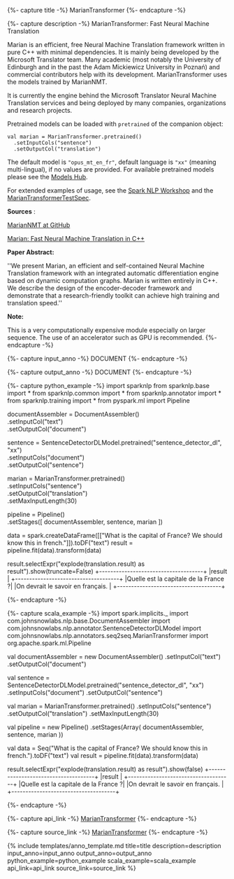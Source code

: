 {%- capture title -%}
MarianTransformer
{%- endcapture -%}

{%- capture description -%}
MarianTransformer: Fast Neural Machine Translation

Marian is an efficient, free Neural Machine Translation framework written in pure C++ with minimal dependencies.
It is mainly being developed by the Microsoft Translator team. Many academic (most notably the University of
Edinburgh and in the past the Adam Mickiewicz University in Poznań) and commercial contributors help with its
development. MarianTransformer uses the models trained by MarianNMT.

It is currently the engine behind the Microsoft Translator Neural Machine Translation services and being deployed by
many companies, organizations and research projects.

Pretrained models can be loaded with `pretrained` of the companion object:
```
val marian = MarianTransformer.pretrained()
  .setInputCols("sentence")
  .setOutputCol("translation")
```
The default model is `"opus_mt_en_fr"`, default language is `"xx"` (meaning multi-lingual), if no values are provided.
For available pretrained models please see the [Models Hub](https://nlp.johnsnowlabs.com/models?task=Translation).

For extended examples of usage, see the [Spark NLP Workshop](https://github.com/JohnSnowLabs/spark-nlp-workshop/blob/master/tutorials/streamlit_notebooks/TRANSLATION_MARIAN.ipynb)
and the [MarianTransformerTestSpec](https://github.com/JohnSnowLabs/spark-nlp/blob/master/src/test/scala/com/johnsnowlabs/nlp/annotators/seq2seq/MarianTransformerTestSpec.scala).

**Sources** :

[MarianNMT at GitHub](https://marian-nmt.github.io/)

[Marian: Fast Neural Machine Translation in C++ ](https://www.aclweb.org/anthology/P18-4020/)

**Paper Abstract:**

''We present Marian, an efficient and self-contained Neural Machine Translation framework with an integrated
automatic differentiation engine based on dynamic computation graphs. Marian is written entirely in C++. We describe
the design of the encoder-decoder framework and demonstrate that a research-friendly toolkit can achieve high
training and translation speed.''

**Note:**

This is a very computationally expensive module especially on larger sequence.
The use of an accelerator such as GPU is recommended.
{%- endcapture -%}

{%- capture input_anno -%}
DOCUMENT
{%- endcapture -%}

{%- capture output_anno -%}
DOCUMENT
{%- endcapture -%}

{%- capture python_example -%}
import sparknlp
from sparknlp.base import *
from sparknlp.common import *
from sparknlp.annotator import *
from sparknlp.training import *
from pyspark.ml import Pipeline

documentAssembler = DocumentAssembler() \
    .setInputCol("text") \
    .setOutputCol("document")

sentence = SentenceDetectorDLModel.pretrained("sentence_detector_dl", "xx") \
    .setInputCols("document") \
    .setOutputCol("sentence")

marian = MarianTransformer.pretrained() \
    .setInputCols("sentence") \
    .setOutputCol("translation") \
    .setMaxInputLength(30)

pipeline = Pipeline() \
    .setStages([
      documentAssembler,
      sentence,
      marian
    ])

data = spark.createDataFrame([["What is the capital of France? We should know this in french."]]).toDF("text")
result = pipeline.fit(data).transform(data)

result.selectExpr("explode(translation.result) as result").show(truncate=False)
+-------------------------------------+
|result                               |
+-------------------------------------+
|Quelle est la capitale de la France ?|
|On devrait le savoir en français.    |
+-------------------------------------+

{%- endcapture -%}

{%- capture scala_example -%}
import spark.implicits._
import com.johnsnowlabs.nlp.base.DocumentAssembler
import com.johnsnowlabs.nlp.annotator.SentenceDetectorDLModel
import com.johnsnowlabs.nlp.annotators.seq2seq.MarianTransformer
import org.apache.spark.ml.Pipeline

val documentAssembler = new DocumentAssembler()
  .setInputCol("text")
  .setOutputCol("document")

val sentence = SentenceDetectorDLModel.pretrained("sentence_detector_dl", "xx")
  .setInputCols("document")
  .setOutputCol("sentence")

val marian = MarianTransformer.pretrained()
  .setInputCols("sentence")
  .setOutputCol("translation")
  .setMaxInputLength(30)

val pipeline = new Pipeline()
  .setStages(Array(
    documentAssembler,
    sentence,
    marian
  ))

val data = Seq("What is the capital of France? We should know this in french.").toDF("text")
val result = pipeline.fit(data).transform(data)

result.selectExpr("explode(translation.result) as result").show(false)
+-------------------------------------+
|result                               |
+-------------------------------------+
|Quelle est la capitale de la France ?|
|On devrait le savoir en français.    |
+-------------------------------------+

{%- endcapture -%}

{%- capture api_link -%}
[MarianTransformer](https://nlp.johnsnowlabs.com/api/com/johnsnowlabs/nlp/annotators/seq2seq/MarianTransformer)
{%- endcapture -%}

{%- capture source_link -%}
[MarianTransformer](https://github.com/JohnSnowLabs/spark-nlp/tree/master/src/main/scala/com/johnsnowlabs/nlp/annotators/seq2seq/MarianTransformer.scala)
{%- endcapture -%}

{% include templates/anno_template.md
title=title
description=description
input_anno=input_anno
output_anno=output_anno
python_example=python_example
scala_example=scala_example
api_link=api_link
source_link=source_link
%}